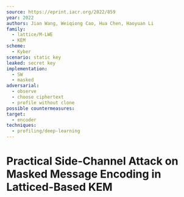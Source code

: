 ```yaml
---
source: https://eprint.iacr.org/2022/859
year: 2022
authors: Jian Wang, Weiqiong Cao, Hua Chen, Haoyuan Li
family:
  - lattice/M-LWE
  - KEM
scheme:
  - Kyber
scenario: static key
leaked: secret key
implementation:
  - SW
  - masked
adversarial:
  - observe
  - choose ciphertext
  - profile without clone
possible countermeasures: 
target:
  - encoder
techniques:
  - profiling/deep-learning
---
```

# Practical Side-Channel Attack on Masked Message Encoding in Latticed-Based KEM

